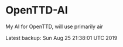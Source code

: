 # OpenTTD-AI
My AI for OpenTTD, will use primarily air

Latest backup: Sun Aug 25 21:38:01 UTC 2019
